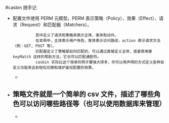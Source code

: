 #casbin 随手记

- 配置文件使用 PERM 元模型。PERM 表示策略（Policy）、效果（Effect）、请求（Request）和匹配器（Matchers）。
                
                其中定义了请求和策略来表示主体，客体和动作。
                在本例中，主体表示用户角色，客体表示访问路径，action 表示请求方法（例：GET, POST 等）。
                匹配器定义了策略是如何匹配的，可以通过直接定义主体，或者使用像 keyMatch 这样的帮助方法，它也可以匹配通配符。
                casbin 实际比这个简单的例子要强大得多，你可以用声明的方式定义各种自定义功能来达到轻松切换和维护鉴权配置的效果。

    -                 
- 策略文件就是一个简单的 csv 文件，描述了哪些角色可以访问哪些路径等（也可以使用数据库来管理）
    -       
  
            
    - 
                
                